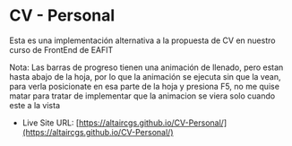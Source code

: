 # CV - Personal

Esta es una implementación alternativa a la propuesta de CV en nuestro curso de FrontEnd de EAFIT

Nota: Las barras de progreso tienen una animación de llenado, pero estan hasta abajo de la hoja, por lo que la animación se ejecuta sin que la vean, para verla posicionate en esa parte de la hoja y presiona F5, no me quise matar para tratar de implementar que la animacion se viera solo cuando este a la vista

- Live Site URL: [https://altaircgs.github.io/CV-Personal/](https://altaircgs.github.io/CV-Personal/)

